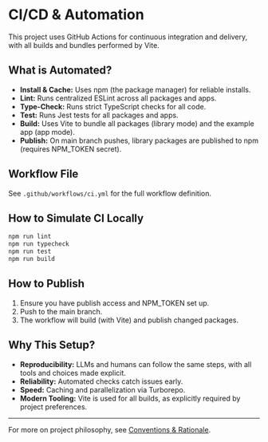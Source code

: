 # CI/CD & Automation

This project uses GitHub Actions for continuous integration and delivery, with all builds and bundles performed by Vite.

## What is Automated?

- **Install & Cache:** Uses npm (the package manager) for reliable installs.
- **Lint:** Runs centralized ESLint across all packages and apps.
- **Type-Check:** Runs strict TypeScript checks for all code.
- **Test:** Runs Jest tests for all packages and apps.
- **Build:** Uses Vite to bundle all packages (library mode) and the example app (app mode).
- **Publish:** On main branch pushes, library packages are published to npm (requires NPM_TOKEN secret).

## Workflow File

See `.github/workflows/ci.yml` for the full workflow definition.

## How to Simulate CI Locally

```sh
npm run lint
npm run typecheck
npm run test
npm run build
```

## How to Publish

1. Ensure you have publish access and NPM_TOKEN set up.
2. Push to the main branch.
3. The workflow will build (with Vite) and publish changed packages.

## Why This Setup?

- **Reproducibility:** LLMs and humans can follow the same steps, with all tools and choices made explicit.
- **Reliability:** Automated checks catch issues early.
- **Speed:** Caching and parallelization via Turborepo.
- **Modern Tooling:** Vite is used for all builds, as explicitly required by project preferences.

---

For more on project philosophy, see [Conventions & Rationale](./rationale.md).
